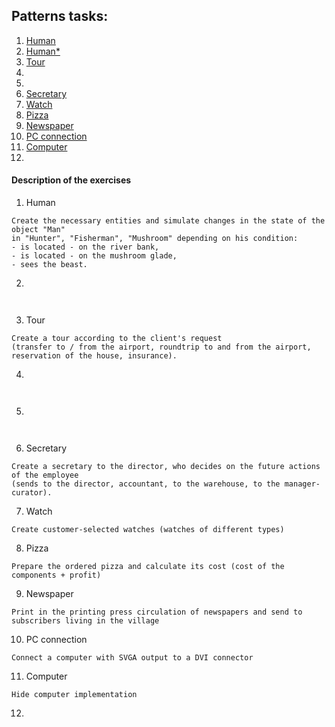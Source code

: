 ## Patterns tasks:
 1. [Human](https://github.com/oshi192/Training_06_patterns_task/tree/master/src/main/java/ex1humansimple)
 2. [Human*]()
 3. [Tour](https://github.com/oshi192/Training_06_patterns_task/tree/master/src/main/java/ex3tour)
 4. []()
 5. []()
 6. [Secretary](https://github.com/oshi192/Training_06_patterns_task/tree/master/src/main/java/ex6secretary)
 7. [Watch](https://github.com/oshi192/Training_06_patterns_task/tree/master/src/main/java/ex7watch)
 8. [Pizza](https://github.com/oshi192/Training_06_patterns_task/tree/master/src/main/java/ex8pizza)
 9. [Newspaper](https://github.com/oshi192/Training_06_patterns_task/tree/master/src/main/java/ex9newspaper)
 10. [PC connection](https://github.com/oshi192/Training_06_patterns_task/tree/master/src/main/java/ex10pcdvisvga)
 11. [Computer](https://github.com/oshi192/Training_06_patterns_task/tree/master/src/main/java/ex11pcrealisation)
 12. []()
 
 #### Description of the exercises
 1. Human
 ```
 Create the necessary entities and simulate changes in the state of the object "Man" 
in "Hunter", "Fisherman", "Mushroom" depending on his condition:
- is located - on the river bank,
- is located - on the mushroom glade,
- sees the beast.
``` 
2. 
```
 
```
3. Tour
```
Create a tour according to the client's request 
(transfer to / from the airport, roundtrip to and from the airport, 
reservation of the house, insurance). 
```
4. 
```
 
``` 
5. 
```
 
```
6. Secretary
```
Create a secretary to the director, who decides on the future actions of the employee
(sends to the director, accountant, to the warehouse, to the manager-curator).
 ```
7. Watch
```
Create customer-selected watches (watches of different types) 
```
8. Pizza
```
Prepare the ordered pizza and calculate its cost (cost of the components + profit)
```
9. Newspaper
```
Print in the printing press circulation of newspapers and send to subscribers living in the village 
```
10. PC connection
```
Connect a computer with SVGA output to a DVI connector 
```
11. Computer
```
Hide computer implementation 
```
12.
```
 
```
